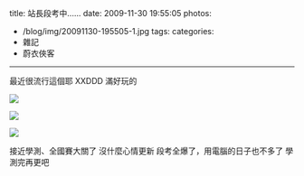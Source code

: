 title: 站長段考中......
date: 2009-11-30 19:55:05
photos:
- /blog/img/20091130-195505-1.jpg
tags:
categories:
- 雜記
- 蔚衣俠客
---

最近很流行這個耶 XXDDD
滿好玩的

<!-- more -->

![](/blog/img/20091130-195505-2.png)

![](/blog/img/20091130-195505-3.png)

![](/blog/img/20091130-195505-4.png)

接近學測、全國賽大關了
沒什麼心情更新
段考全爆了，用電腦的日子也不多了
學測完再更吧